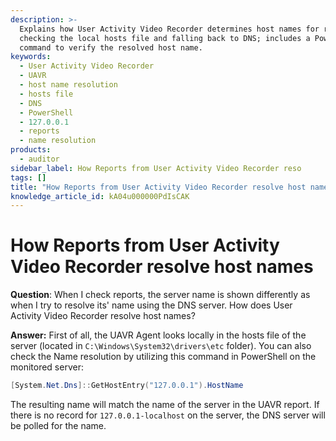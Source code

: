 ```yaml
---
description: >-
  Explains how User Activity Video Recorder determines host names for reports by
  checking the local hosts file and falling back to DNS; includes a PowerShell
  command to verify the resolved host name.
keywords:
  - User Activity Video Recorder
  - UAVR
  - host name resolution
  - hosts file
  - DNS
  - PowerShell
  - 127.0.0.1
  - reports
  - name resolution
products:
  - auditor
sidebar_label: How Reports from User Activity Video Recorder reso
tags: []
title: "How Reports from User Activity Video Recorder resolve host names"
knowledge_article_id: kA04u000000PdIsCAK
---
```


# How Reports from User Activity Video Recorder resolve host names

**Question**: When I check reports, the server name is shown differently as when I try to resolve its' name using the DNS server. How does User Activity Video Recorder resolve host names?

**Answer:** First of all, the UAVR Agent looks locally in the hosts file of the server (located in `C:\Windows\System32\drivers\etc` folder). You can also check the Name resolution by utilizing this command in PowerShell on the monitored server:

```powershell
[System.Net.Dns]::GetHostEntry("127.0.0.1").HostName
```

The resulting name will match the name of the server in the UAVR report. If there is no record for `127.0.0.1-localhost` on the server, the DNS server will be polled for the name.
